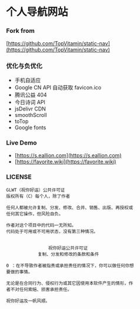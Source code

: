 # 个人导航网站

### Fork from
[https://github.com/TopVitamin/static-nav](https://github.com/TopVitamin/static-nav)

### 优化与负优化
- 手机自适应
- Google CN API 自动获取 favicon.ico
- 腾讯公益 404
- 今日诗词 API
- jsDelivr CDN
- smoothScroll
- toTop
- Google fonts

### Live Demo
- [https://s.eallion.com](https://s.eallion.com)
- [https://favorite.wiki](https://favorite.wiki)

### LICENSE
```
GLWT（祝你好运）公共许可证
版权所有（C）每个人，除了作者

任何人都被允许复制、分发、修改、合并、销售、出版、再授权或
任何其它操作，但风险自负。

作者对这个项目中的代码一无所知。
代码处于可用或不可用状态，没有第三种情况。


                祝你好运公共许可证
            复制、分发和修改的条款和条件

0 ：在不导致作者被指责或承担责任的情况下，你可以做任何你想
要做的事情。

无论是在合同行为、侵权行为或其它因使用本软件产生的情形，作
者不对任何索赔、损害承担责任。

祝你好运及一帆风顺。
```